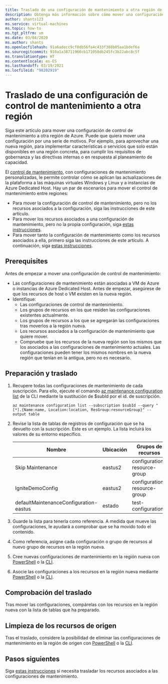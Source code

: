 ```yaml
---
title: Traslado de una configuración de mantenimiento a otra región de Azure
description: Obtenga más información sobre cómo mover una configuración de mantenimiento a otra región de Azure.
author: shants123
ms.service: virtual-machines
ms.topic: how-to
ms.tgt_pltfrm: vm
ms.date: 03/04/2020
ms.author: shants
ms.openlocfilehash: 91a6adecc9cf0db56fa4c433f388b05aa1bdef6a
ms.sourcegitcommit: 910a1a38711966cb171050db245fc3b22abc8c5f
ms.translationtype: HT
ms.contentlocale: es-ES
ms.lasthandoff: 03/19/2021
ms.locfileid: "98202919"
---
```

# <a name="move-a-maintenance-control-configuration-to-another-region"></a>Traslado de una configuración de control de mantenimiento a otra región

Siga este artículo para mover una configuración de control de mantenimiento a otra región de Azure. Puede que quiera mover una configuración por una serie de motivos. Por ejemplo, para aprovechar una nueva región, para implementar características o servicios que solo están disponibles en una región concreta, para cumplir los requisitos de gobernanza y las directivas internas o en respuesta al planeamiento de capacidad.

El [control de mantenimiento](maintenance-control.md), con configuraciones de mantenimiento personalizadas, le permite controlar cómo se aplican las actualizaciones de la plataforma a las máquinas virtuales Windows y Linux y a instancias de Azure Dedicated Host. Hay un par de escenarios para mover el control de mantenimiento entre regiones:

- Para mover la configuración de control de mantenimiento, pero no los recursos asociados a la configuración, siga las instrucciones de este artículo.
- Para mover los recursos asociados a una configuración de mantenimiento, pero no la propia configuración, siga [estas instrucciones](move-region-maintenance-configuration-resources.md).
- Para mover tanto la configuración de mantenimiento como los recursos asociados a ella, primero siga las instrucciones de este artículo. A continuación, siga [estas instrucciones](move-region-maintenance-configuration-resources.md).

## <a name="prerequisites"></a>Prerequisites

Antes de empezar a mover una configuración de control de mantenimiento:

- Las configuraciones de mantenimiento están asociadas a VM de Azure o instancias de Azure Dedicated Host. Antes de empezar, asegúrese de que los recursos de host o VM existen en la nueva región.
- Identifique: 
    - Las configuraciones de control de mantenimiento.
    - Los grupos de recursos en los que residen las configuraciones existentes actualmente. 
    - Los grupos de recursos a los que se agregarán las configuraciones tras moverlos a la región nueva. 
    - Los recursos asociados a la configuración de mantenimiento que quiere mover.
    - Compruebe que los recursos de la nueva región son los mismos que los asociados a las configuraciones de mantenimiento actuales. Las configuraciones pueden tener los mismos nombres en la nueva región que tenían en la antigua, pero no es necesario.

## <a name="prepare-and-move"></a>Preparación y traslado 

1. Recupere todas las configuraciones de mantenimiento de cada suscripción. Para ello, ejecute el comando [az maintenance configuration list](/cli/azure/ext/maintenance/maintenance/configuration#ext-maintenance-az-maintenance-configuration-list) de la CLI mediante la sustitución de $subId por el id. de suscripción.

    ```
    az maintenance configuration list --subscription $subId --query "[*].{Name:name, Location:location, ResGroup:resourceGroup}" --output table
    ```
2. Revise la lista de tablas de registros de configuración que se ha devuelto con la suscripción. Este es un ejemplo. La lista incluirá los valores de su entorno específico.

    **Nombre** | **Ubicación** | **Grupos de recursos**
    --- | --- | ---
    Skip Maintenance | eastus2 | configuration-resource-group
    IgniteDemoConfig | eastus2 | configuration-resource-group
    defaultMaintenanceConfiguration-eastus | estado | test-configuration
    

3. Guarde la lista para tenerla como referencia. A medida que mueve las configuraciones, le ayudará a comprobar que se ha movido todo el contenido.
4. Como referencia, asigne cada configuración o grupo de recursos al nuevo grupo de recursos en la región nueva.
5. Cree nuevas configuraciones de mantenimiento en la región nueva con [PowerShell](../virtual-machines/maintenance-control-powershell.md#create-a-maintenance-configuration) o la [CLI](../virtual-machines/maintenance-control-cli.md#create-a-maintenance-configuration).
6. Asocie las configuraciones a los recursos en la región nueva mediante [PowerShell](../virtual-machines/maintenance-control-powershell.md#assign-the-configuration) o la [CLI](../virtual-machines/maintenance-control-cli.md#assign-the-configuration).


## <a name="verify-the-move"></a>Comprobación del traslado

Tras mover las configuraciones, compárelas con los recursos en la región nueva con la lista de tablas que ha preparado.


## <a name="clean-up-source-resources"></a>Limpieza de los recursos de origen

Tras el traslado, considere la posibilidad de eliminar las configuraciones de mantenimiento en la región de origen con [PowerShell](../virtual-machines/maintenance-control-powershell.md#remove-a-maintenance-configuration) o la [CLI](../virtual-machines/maintenance-control-cli.md#delete-a-maintenance-configuration).


## <a name="next-steps"></a>Pasos siguientes

Siga [estas instrucciones](move-region-maintenance-configuration-resources.md) si necesita trasladar los recursos asociados a las configuraciones de mantenimiento. 
